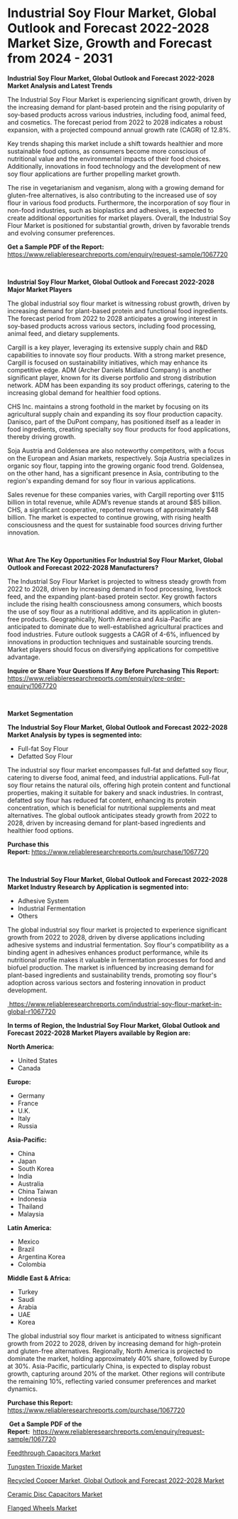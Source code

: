 <p><h1>Industrial Soy Flour Market, Global Outlook and Forecast 2022-2028 Market Size, Growth and Forecast from 2024 - 2031</h1></p><p><strong>Industrial Soy Flour Market, Global Outlook and Forecast 2022-2028 Market Analysis and Latest Trends</strong></p>
<p><p>The Industrial Soy Flour Market is experiencing significant growth, driven by the increasing demand for plant-based protein and the rising popularity of soy-based products across various industries, including food, animal feed, and cosmetics. The forecast period from 2022 to 2028 indicates a robust expansion, with a projected compound annual growth rate (CAGR) of 12.8%. </p><p>Key trends shaping this market include a shift towards healthier and more sustainable food options, as consumers become more conscious of nutritional value and the environmental impacts of their food choices. Additionally, innovations in food technology and the development of new soy flour applications are further propelling market growth. </p><p>The rise in vegetarianism and veganism, along with a growing demand for gluten-free alternatives, is also contributing to the increased use of soy flour in various food products. Furthermore, the incorporation of soy flour in non-food industries, such as bioplastics and adhesives, is expected to create additional opportunities for market players. Overall, the Industrial Soy Flour Market is positioned for substantial growth, driven by favorable trends and evolving consumer preferences.</p></p>
<p><strong>Get a Sample PDF of the Report:&nbsp;</strong> <a href="https://www.reliableresearchreports.com/enquiry/request-sample/1067720">https://www.reliableresearchreports.com/enquiry/request-sample/1067720</a></p>
<p>&nbsp;</p>
<p><strong>Industrial Soy Flour Market, Global Outlook and Forecast 2022-2028 Major Market Players</strong></p>
<p><p>The global industrial soy flour market is witnessing robust growth, driven by increasing demand for plant-based protein and functional food ingredients. The forecast period from 2022 to 2028 anticipates a growing interest in soy-based products across various sectors, including food processing, animal feed, and dietary supplements.</p><p>Cargill is a key player, leveraging its extensive supply chain and R&D capabilities to innovate soy flour products. With a strong market presence, Cargill is focused on sustainability initiatives, which may enhance its competitive edge. ADM (Archer Daniels Midland Company) is another significant player, known for its diverse portfolio and strong distribution network. ADM has been expanding its soy product offerings, catering to the increasing global demand for healthier food options.</p><p>CHS Inc. maintains a strong foothold in the market by focusing on its agricultural supply chain and expanding its soy flour production capacity. Danisco, part of the DuPont company, has positioned itself as a leader in food ingredients, creating specialty soy flour products for food applications, thereby driving growth.</p><p>Soja Austria and Goldensea are also noteworthy competitors, with a focus on the European and Asian markets, respectively. Soja Austria specializes in organic soy flour, tapping into the growing organic food trend. Goldensea, on the other hand, has a significant presence in Asia, contributing to the region's expanding demand for soy flour in various applications.</p><p>Sales revenue for these companies varies, with Cargill reporting over $115 billion in total revenue, while ADM’s revenue stands at around $85 billion. CHS, a significant cooperative, reported revenues of approximately $48 billion. The market is expected to continue growing, with rising health consciousness and the quest for sustainable food sources driving further innovation.</p></p>
<p>&nbsp;</p>
<p><strong>What Are The Key Opportunities For Industrial Soy Flour Market, Global Outlook and Forecast 2022-2028 Manufacturers?</strong></p>
<p><p>The Industrial Soy Flour Market is projected to witness steady growth from 2022 to 2028, driven by increasing demand in food processing, livestock feed, and the expanding plant-based protein sector. Key growth factors include the rising health consciousness among consumers, which boosts the use of soy flour as a nutritional additive, and its application in gluten-free products. Geographically, North America and Asia-Pacific are anticipated to dominate due to well-established agricultural practices and food industries. Future outlook suggests a CAGR of 4-6%, influenced by innovations in production techniques and sustainable sourcing trends. Market players should focus on diversifying applications for competitive advantage.</p></p>
<p><strong>Inquire or Share Your Questions If Any Before Purchasing This Report:</strong> <a href="https://www.reliableresearchreports.com/enquiry/pre-order-enquiry/1067720">https://www.reliableresearchreports.com/enquiry/pre-order-enquiry/1067720</a></p>
<p>&nbsp;</p>
<p><strong>Market Segmentation</strong></p>
<p><strong>The Industrial Soy Flour Market, Global Outlook and Forecast 2022-2028 Market Analysis by types is segmented into:</strong></p>
<p><ul><li>Full-fat Soy Flour</li><li>Defatted Soy Flour</li></ul></p>
<p><p>The industrial soy flour market encompasses full-fat and defatted soy flour, catering to diverse food, animal feed, and industrial applications. Full-fat soy flour retains the natural oils, offering high protein content and functional properties, making it suitable for bakery and snack industries. In contrast, defatted soy flour has reduced fat content, enhancing its protein concentration, which is beneficial for nutritional supplements and meat alternatives. The global outlook anticipates steady growth from 2022 to 2028, driven by increasing demand for plant-based ingredients and healthier food options.</p></p>
<p><strong>Purchase this Report:&nbsp;</strong><a href="https://www.reliableresearchreports.com/purchase/1067720">https://www.reliableresearchreports.com/purchase/1067720</a></p>
<p>&nbsp;</p>
<p><strong>The Industrial Soy Flour Market, Global Outlook and Forecast 2022-2028 Market Industry Research by Application is segmented into:</strong></p>
<p><ul><li>Adhesive System</li><li>Industrial Fermentation</li><li>Others</li></ul></p>
<p><p>The global industrial soy flour market is projected to experience significant growth from 2022 to 2028, driven by diverse applications including adhesive systems and industrial fermentation. Soy flour's compatibility as a binding agent in adhesives enhances product performance, while its nutritional profile makes it valuable in fermentation processes for food and biofuel production. The market is influenced by increasing demand for plant-based ingredients and sustainability trends, promoting soy flour's adoption across various sectors and fostering innovation in product development.</p></p>
<p><a href="https://www.reliableresearchreports.com/industrial-soy-flour-market-in-global-r1067720">&nbsp;https://www.reliableresearchreports.com/industrial-soy-flour-market-in-global-r1067720</a></p>
<p><strong>In terms of Region, the Industrial Soy Flour Market, Global Outlook and Forecast 2022-2028 Market Players available by Region are:</strong></p>
<p>
    <p> <strong> North America: </strong>
        <ul>
            <li>United States</li>
            <li>Canada</li>
        </ul>
        </p> 
    <p> <strong> Europe: </strong>
        <ul>
            <li>Germany</li>
            <li>France</li>
            <li>U.K.</li>
            <li>Italy</li>
            <li>Russia</li>
        </ul>
        </p> 
    <p> <strong> Asia-Pacific: </strong>
        <ul>
            <li>China</li>
            <li>Japan</li>
            <li>South Korea</li>
            <li>India</li>
            <li>Australia</li>
            <li>China Taiwan</li>
            <li>Indonesia</li>
            <li>Thailand</li>
            <li>Malaysia</li>
        </ul>
        </p> 
    <p> <strong> Latin America: </strong>
        <ul>
            <li>Mexico</li>
            <li>Brazil</li>
            <li>Argentina Korea</li>
            <li>Colombia</li>
        </ul>
        </p> 
    <p> <strong> Middle East & Africa: </strong>
        <ul>
            <li>Turkey</li>
            <li>Saudi</li>
            <li>Arabia</li>
            <li>UAE</li>
            <li>Korea</li>
        </ul>
    </p>
    </p>
<p><p>The global industrial soy flour market is anticipated to witness significant growth from 2022 to 2028, driven by increasing demand for high-protein and gluten-free alternatives. Regionally, North America is projected to dominate the market, holding approximately 40% share, followed by Europe at 30%. Asia-Pacific, particularly China, is expected to display robust growth, capturing around 20% of the market. Other regions will contribute the remaining 10%, reflecting varied consumer preferences and market dynamics.</p></p>
<p><strong>Purchase this Report: </strong><a href="https://www.reliableresearchreports.com/purchase/1067720">https://www.reliableresearchreports.com/purchase/1067720</a></p>
<p>&nbsp;<strong>Get a Sample PDF of the Report:&nbsp;&nbsp;</strong><a href="https://www.reliableresearchreports.com/enquiry/request-sample/1067720">https://www.reliableresearchreports.com/enquiry/request-sample/1067720</a></p>
<p><strong></strong></p>
<p><p><a href="https://medium.com/@lawandasudgd/the-feedthrough-capacitors-market-industry-provides-a-comprehensive-and-current-analysis-of-the-13a11ac93ca6">Feedthrough Capacitors Market</a></p><p><a href="https://issuu.com/reportprime-2/docs/tungsten-trioxide-market-size-2030._c578b8dc4fbb06">Tungsten Trioxide Market</a></p><p><a href="https://github.com/AfsanaMia652/Market-Research-Report-List-1/blob/main/recycled-copper-market-global-outlook-and-forecast-2022-2028-market.md">Recycled Copper Market, Global Outlook and Forecast 2022-2028 Market</a></p><p><a href="https://medium.com/@lawandasudgd/the-global-ceramic-disc-capacitors-market-is-a-dynamic-and-growing-industry-79ce6909ac40">Ceramic Disc Capacitors Market</a></p><p><a href="https://www.linkedin.com/pulse/what-influencing-future-flanged-wheels-market-insights-growth-6b4lf?trackingId=PpHzUhyYQx%2BdTFLcibKtiQ%3D%3D">Flanged Wheels Market</a></p></p>